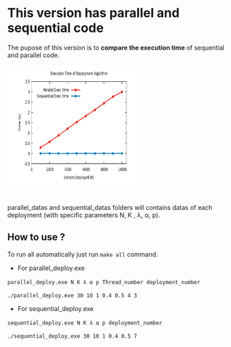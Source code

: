 # This version has parallel and sequential code

The pupose of this version is to <b>compare the execution time</b> of sequential and parallel code. 

<img src="./resultats_par_vs_seq.png" alt="grapic" width="300" height="280"/>

<br/>parallel_datas and sequential_datas folders will contains datas of each deployment (with specific parameters N, K , λ, α, p).

## How to use ?

To run all automatically just run `make all` command.

<ul>
    <li>For parallel_deploy.exe</li>
</ul>

`parallel_deploy.exe N K λ α p Thread_number deployment_number`

```
./parallel_deploy.exe 30 10 1 0.4 0.5 4 3
```

<ul>
    <li>For sequential_deploy.exe</li>
</ul>

`sequential_deploy.exe N K λ α p deployment_number`

```
./sequential_deploy.exe 30 10 1 0.4 0.5 7
```